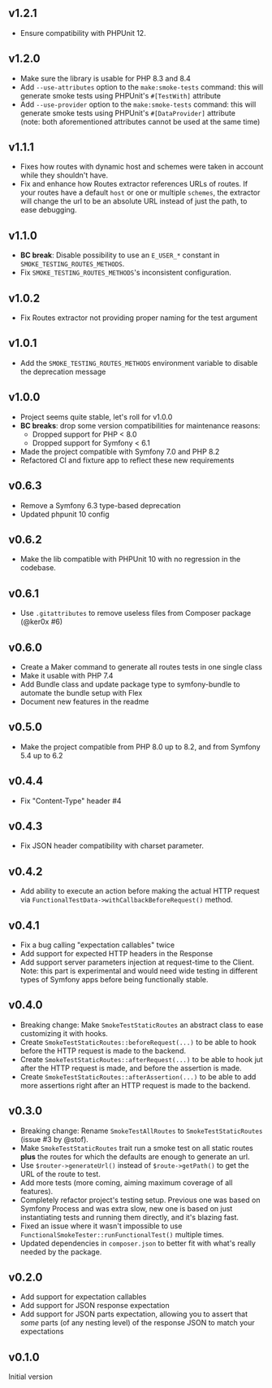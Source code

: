 ## v1.2.1

* Ensure compatibility with PHPUnit 12.

## v1.2.0

* Make sure the library is usable for PHP 8.3 and 8.4
* Add `--use-attributes` option to the `make:smoke-tests` command: this will generate smoke tests using PHPUnit's `#[TestWith]` attribute 
* Add `--use-provider` option to the `make:smoke-tests` command: this will generate smoke tests using PHPUnit's `#[DataProvider]` attribute<br>(note: both aforementioned attributes cannot be used at the same time)

## v1.1.1

* Fixes how routes with dynamic host and schemes were taken in account while they shouldn't have.
* Fix and enhance how Routes extractor references URLs of routes. If your routes have a default `host` or one or multiple `schemes`, the extractor will change the url to be an absolute URL instead of just the path, to ease debugging.

## v1.1.0

* **BC break**: Disable possibility to use an `E_USER_*` constant in `SMOKE_TESTING_ROUTES_METHODS`.
* Fix `SMOKE_TESTING_ROUTES_METHODS`'s inconsistent configuration.

## v1.0.2

* Fix Routes extractor not providing proper naming for the test argument

## v1.0.1

* Add the `SMOKE_TESTING_ROUTES_METHODS` environment variable to disable the deprecation message

## v1.0.0

* Project seems quite stable, let's roll for v1.0.0
* **BC breaks**: drop some version compatibilities for maintenance reasons:
  * Dropped support for PHP < 8.0
  * Dropped support for Symfony < 6.1
* Made the project compatible with Symfony 7.0 and PHP 8.2
* Refactored CI and fixture app to reflect these new requirements 

## v0.6.3

* Remove a Symfony 6.3 type-based deprecation
* Updated phpunit 10 config

## v0.6.2

* Make the lib compatible with PHPUnit 10 with no regression in the codebase.

## v0.6.1

* Use `.gitattributes` to remove useless files from Composer package (@ker0x #6)

## v0.6.0

* Create a Maker command to generate all routes tests in one single class
* Make it usable with PHP 7.4
* Add Bundle class and update package type to symfony-bundle to automate the bundle setup with Flex
* Document new features in the readme

## v0.5.0

* Make the project compatible from PHP 8.0 up to 8.2, and from Symfony 5.4 up to 6.2

## v0.4.4

* Fix "Content-Type" header #4

## v0.4.3

* Fix JSON header compatibility with charset parameter.

## v0.4.2

* Add ability to execute an action before making the actual HTTP request via `FunctionalTestData->withCallbackBeforeRequest()` method.

## v0.4.1

* Fix a bug calling "expectation callables" twice
* Add support for expected HTTP headers in the Response
* Add support server parameters injection at request-time to the Client. Note: this part is experimental and would need wide testing in different types of Symfony apps before being functionally stable.

## v0.4.0

* Breaking change: Make `SmokeTestStaticRoutes` an abstract class to ease customizing it with hooks.
* Create `SmokeTestStaticRoutes::beforeRequest(...)` to be able to hook before the HTTP request is made to the backend.
* Create `SmokeTestStaticRoutes::afterRequest(...)` to be able to hook jut after the HTTP request is made, and before the assertion is made.
* Create `SmokeTestStaticRoutes::afterAssertion(...)` to be able to add more assertions right after an HTTP request is made to the backend.

## v0.3.0

* Breaking change: Rename `SmokeTestAllRoutes` to `SmokeTestStaticRoutes` (issue #3 by @stof).
* Make `SmokeTestStaticRoutes` trait run a smoke test on all static routes **plus** the routes for which the defaults are enough to generate an url.
* Use `$router->generateUrl()` instead of `$route->getPath()` to get the URL of the route to test.
* Add more tests (more coming, aiming maximum coverage of all features).
* Completely refactor project's testing setup. Previous one was based on Symfony Process and was extra slow, new one is based on just instantiating tests and running them directly, and it's blazing fast.
* Fixed an issue where it wasn't impossible to use `FunctionalSmokeTester::runFunctionalTest()` multiple times.
* Updated dependencies in `composer.json` to better fit with what's really needed by the package.

## v0.2.0

* Add support for expectation callables
* Add support for JSON response expectation
* Add support for JSON parts expectation, allowing you to assert that *some* parts (of any nesting level) of the response JSON to match your expectations

## v0.1.0

Initial version
